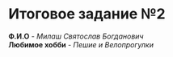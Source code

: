 # Итоговое задание №2
**Ф.И.О** - *Милаш Святослав Богданович*  
**Любимое хобби** - *Пешие и Велопрогулки*

